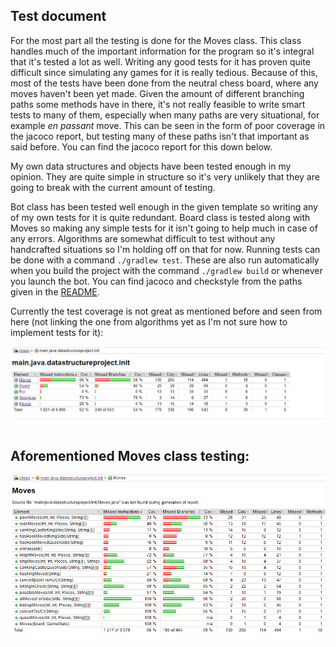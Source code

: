 ## Test document

For the most part all the testing is done for the Moves class. This class handles much of the important information for the program so it's integral that it's tested a lot as well. Writing any good tests for it has proven quite difficult since simulating any games for it is really tedious. Because of this, most of the tests have been done from the neutral chess board, where any moves haven't been yet made. Given the amount of different branching paths some methods have in there, it's not really feasible to write smart tests to many of them, especially when many paths are very situational, for example *en passant* move. This can be seen in the form of poor coverage in the jacoco report, but testing many of these paths isn't that important as said before. You can find the jacoco report for this down below.

My own data structures and objects have been tested enough in my opinion. They are quite simple in structure so it's very unlikely that they are going to break with the current amount of testing.

Bot class has been tested well enough in the given template so writing any of my own tests for it is quite redundant. Board class is tested along with Moves so making any simple tests for it isn't going to help much in case of any errors. Algorithms are somewhat difficult to test without any handcrafted situations so I'm holding off on that for now.
Running tests can be done with a command `./gradlew test`. These are also run automatically when you build the project with the command `./gradlew build` or whenever you launch the bot. You can find jacoco and checkstyle from the paths given in the [README](https://github.com/SamiP7/TiraLab-ChessBot2020/blob/master/README.md).

Currently the test coverage is not great as mentioned before and seen from here (not linking the one from algorithms yet as I'm not sure how to implement tests for it):

![](https://github.com/SamiP7/TiraLab-ChessBot2020/blob/master/documentation/initTest.png)


## Aforementioned Moves class testing:

![](https://github.com/SamiP7/TiraLab-ChessBot2020/blob/master/documentation/movesTest.png)

